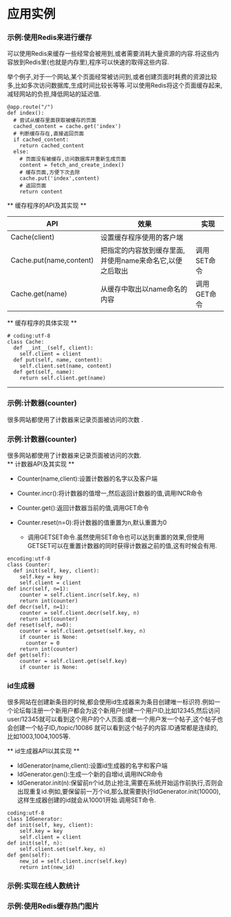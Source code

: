 # 应用实例

### 示例:使用Redis来进行缓存

可以使用Redis来缓存一些经常会被用到,或者需要消耗大量资源的内容.将这些内容放到Redis里\(也就是内存里\),程序可以快速的取得这些内容.

举个例子,对于一个网站,某个页面经常被访问到,或者创建页面时耗费的资源比较多,比如多次访问数据库,生成时间比较长等等.可以使用Redis将这个页面缓存起来,减轻网站的负担,降低网站的延迟值.

```
@app.route("/")
def index():
  # 尝试从缓存里面获取被缓存的页面
  cached_content = cache.get('index')
  # 判断缓存存在,直接返回页面
  if cached_content:
    return cached_content
  else:
    # 页面没有被缓存,访问数据库并重新生成页面
    content = fetch_and_create_index()
    # 缓存页面,方便下次去除
    cache.put('index',content)
    # 返回页面
    return content
```

** 缓存程序的API及其实现 **

| API | 效果 | 实现 |
| --- | --- | --- |
| Cache\(client\) | 设置缓存程序使用的客户端 |  |
| Cache.put\(name,content\) | 把指定的内容放到缓存里面,并使用name来命名它,以便之后取出 | 调用SET命令 |
| Cache.get\(name\) | 从缓存中取出以name命名的内容 | 调用GET命令 |

** 缓存程序的具体实现 **

```
# coding:utf-8
class Cache:
  def __int__(self, client):
    self.client = client
  def put(self, name, content):
    self.client.set(name, content)
  def get(self, name):
    return self.client.get(name)
```

---

### 示例:计数器\(counter\)

很多网站都使用了计数器来记录页面被访问的次数 .

### 示例:计数器\(counter\)

很多网站都使用了计数器来记录页面被访问的次数.  
** 计数器API及其实现 **

* Counter\(name,client\):设置计数器的名字以及客户端

* Counter.incr\(\):将计数器的值增一,然后返回计数器的值,调用INCR命令

* Counter.get\(\):返回计数器当前的值,调用GET命令

* Counter.reset\(n=0\):将计数器的值重置为n,默认重置为0

  * 调用GETSET命令.虽然使用SET命令也可以达到重置的效果,但使用GETSET可以在重置计数器的同时获得计数器之前的值,这有时候会有用.

```
encoding:utf-8
class Counter:
  def init(self, key, client):
    self.key = key
    self.client = client
def incr(self, n=1):
    counter = self.client.incr(self.key, n)
    return int(counter)
def decr(self, n=1):
    counter = self.client.decr(self.key, n)
    return int(counter)
def reset(self, n=0):
    counter = self.client.getset(self.key, n)
    if counter is None:
      counter = 0
    return int(counter)
def get(self):
    counter = self.client.get(self.key)
    if counter is None:
```

### id生成器

很多网站在创建新条目的时候,都会使用id生成器来为条目创建唯一标识符.例如一个论坛每注册一个新用户都会为这个新用户创建一个用户ID,比如12345,然后访问user/12345就可以看到这个用户的个人页面.或者一个用户发一个帖子,这个帖子也会创建一个帖子ID,/topic/10086 就可以看到这个帖子的内容.ID通常都是连续的,比如1003,1004,1005等.

** id生成器API以其实现 **

* IdGenerator\(name,client\):设置id生成器的名字和客户端
* IdGenerator.gen\(\):生成一个新的自增id,调用INCR命令
* IdGenerator.init\(n\):保留前n个id,防止抢注,需要在系统开始运作前执行,否则会出现重复id.例如,要保留前一万个id,那么就需要执行IdGenerator.init\(10000\),这样生成器创建的id就会从10001开始.调用SET命令.

```
coding:utf-8
class IdGenerator:
def init(self, key, client):
    self.key = key
    self.client = client
def init(self, n):
    self.client.set(self.key, n)
def gen(self):
    new_id = self.client.incr(self.key)
    return int(new_id)
```

### 示例:实现在线人数统计

### 示例:使用Redis缓存热门图片



